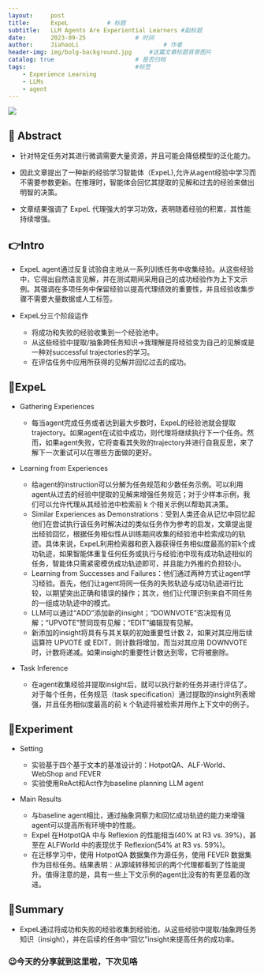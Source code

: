 ```yaml
---
layout:     post
title:      ExpeL			# 标题 
subtitle:   LLM Agents Are Experiential Learners #副标题
date:       2023-09-25 				# 时间
author:     JiahaoLi 						# 作者
header-img: img/bolg-background.jpg 	#这篇文章标题背景图片
catalog: true 						# 是否归档
tags:								#标签
    - Experience Learning
    - LLMs
    - agent
---
```


![](https://cdn.jsdelivr.net/gh/JiahaoLi2003/ImgHosting@main/Img/Expel.png)

## 📖 Abstract

- 针对特定任务对其进行微调需要大量资源，并且可能会降低模型的泛化能力。
  
- 因此文章提出了一种新的经验学习智能体（ExpeL),允许从agent经验中学习而不需要参数更新。在推理时，智能体会回忆其提取的见解和过去的经验来做出明智的决策。

- 文章结果强调了 ExpeL 代理强大的学习功效，表明随着经验的积累，其性能持续增强。

## 👉Intro

- ExpeL agent通过反复试验自主地从一系列训练任务中收集经验。从这些经验中，它得出自然语言见解，并在测试期间采用自己的成功经验作为上下文示例。其强调在多项任务中保留经验以提高代理绩效的重要性，并且经验收集步骤不需要大量数据或人工标签。

- ExpeL分三个阶段运作
  - 将成功和失败的经验收集到一个经验池中。
  - 从这些经验中提取/抽象跨任务知识->我理解是将经验变为自己的见解或是一种对successful trajectories的学习。
  - 在评估任务中应用所获得的见解并回忆过去的成功。
 
## 🤖ExpeL

- Gathering Experiences
  - 每当agent完成任务或者达到最大步数时，ExpeL的经验池就会提取trajectory。如果agent在试验中成功，则代理将继续执行下一个任务。然而，如果agent失败，它将查看其失败的trajectory并进行自我反思，来了解下一次重试可以在哪些方面做的更好。

- Learning from Experiences
  - 给agent的instruction可以分解为任务规范和少数任务示例。可以利用agent从过去的经验中提取的见解来增强任务规范；对于少样本示例，我们可以允许代理从其经验池中检索前 k 个相关示例以帮助其决策。
  - Similar Experiences as Demonstrations：受到人类还会从记忆中回忆起他们在尝试执行该任务时解决过的类似任务作为参考的启发，文章提出提出经验回忆，根据任务相似性从训练期间收集的经验池中检索成功的轨迹。具体来说，ExpeL利用检索器和嵌入器获得任务相似度最高的前k个成功轨迹，如果智能体重复任何任务或执行与经验池中现有成功轨迹相似的任务，智能体只需紧密模仿成功轨迹即可，并且能力外推的负担较小。
  - Learning from Successes and Failures：他们通过两种方式让agent学习经验。首先，他们让agent将同一任务的失败轨迹与成功轨迹进行比较，以期望突出正确和错误的操作；其次，他们让代理识别来自不同任务的一组成功轨迹中的模式。
  - LLM可以通过“ADD”添加新的insight；“DOWNVOTE”否决现有见解；“UPVOTE”赞同现有见解；“EDIT”编辑现有见解。
  - 新添加的insight将具有与其关联的初始重要性计数 2，如果对其应用后续运算符 UPVOTE 或 EDIT，则计数将增加，而当对其应用 DOWNVOTE 时，计数将递减。如果insight的重要性计数达到零，它将被删除。
 
- Task Inference
  - 在agent收集经验并提取insight后，就可以执行新的任务并进行评估了。对于每个任务，任务规范（task specification）通过提取的insight列表增强，并且任务相似度最高的前 k 个轨迹将被检索并用作上下文中的例子。

## 🧪Experiment

- Setting
    - 实验基于四个基于文本的基准设计的：HotpotQA、ALF-World、WebShop and FEVER
    - 实验使用ReAct和Act作为baseline planning LLM agent

- Main Results
  - 与baseline agent相比，通过抽象洞察力和回忆成功轨迹的能力来增强agent可以提高所有环境中的性能。
  - Expel 在HotpotQA 中与 Reflexion 的性能相当(40% at R3 vs. 39%)，甚至在 ALFWorld 中的表现优于 Reflexion(54% at R3 vs. 59%)。
  - 在迁移学习中，使用 HotpotQA 数据集作为源任务，使用 FEVER 数据集作为目标任务。结果表明：从源域转移知识的两个代理都看到了性能提升。值得注意的是，具有一些上下文示例的agent比没有的有更显着的改进。

## 📑Summary

- ExpeL通过将成功和失败的经验收集到经验池，从这些经验中提取/抽象跨任务知识（insight），并在后续的任务中“回忆”insight来提高任务的成功率。

### 😉今天的分享就到这里啦，下次见咯
